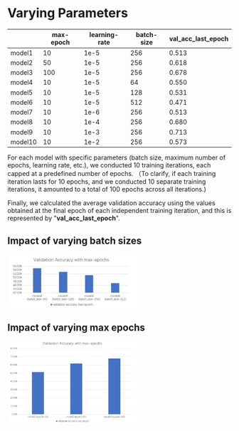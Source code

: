 # Varying Parameters

|           | max-epoch | learning-rate | batch-size |val_acc_last_epoch|
|-----------|-----------|---------------|------------|------------------|
| model1    | 10        | 1e-5          | 256        |      0.513       |
| model2    | 50        | 1e-5          | 256        |      0.618       |
| model3    | 100       | 1e-5          | 256        |      0.678       |
| model4    | 10        | 1e-5          | 64         |      0.550       |
| model5    | 10        | 1e-5          | 128        |      0.531       |
| model6    | 10        | 1e-5          | 512        |      0.471       |
| model7    | 10        | 1e-6          | 256        |      0.513       |
| model8    | 10        | 1e-4          | 256        |      0.680       |
| model9    | 10        | 1e-3          | 256        |      0.713       |
| model10   | 10        | 1e-2          | 256        |      0.573       |

For each model with specific parameters (batch size, maximum number of epochs, learning rate, etc.), we conducted 10 training iterations, each capped at a predefined number of epochs. （To clarify, if each training iteration lasts for 10 epochs, and we conducted 10 separate training iterations, it amounted to a total of 100 epochs across all iterations.) 

Finally, we calculated the average validation accuracy using the values obtained at the final epoch of each independent training iteration, and this is represented by "**val_acc_last_epoch**".

## Impact of varying batch sizes
<img src="../../imgs/val_acc_batch_size.png" width=300>


## Impact of varying max epochs
<img src="../../imgs/val_acc_max_epoch.png" width=300>


